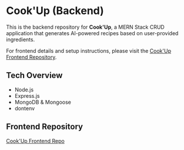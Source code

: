 # Cook'Up (Backend)

This is the backend repository for **Cook'Up**, a MERN Stack CRUD application that generates AI-powered recipes based on user-provided ingredients.  

For frontend details and setup instructions, please visit the [Cook'Up Frontend Repository](https://github.com/Mkac0/cook-up-front-end).

## Tech Overview  

+ Node.js
+ Express.js
+ MongoDB & Mongoose
+ dontenv

## Frontend Repository  

[Cook'Up Frontend Repo](https://github.com/Mkac0/cook-up-front-end)
